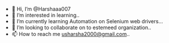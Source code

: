 - 👋 Hi, I’m @Harshaaa007
- 👀 I’m interested in learning..
- 🌱 I’m currently learning Automation on Selenium web drivers...
- 💞️ I’m looking to collaborate on to estemeed organization..
- 📫 How to reach me usharsha2000@gmail.com..

<!---
Harshaaa007/Harshaaa007 is a ✨ special ✨ repository because its `README.md` (this file) appears on your GitHub profile.
You can click the Preview link to take a look at your changes.
--->
